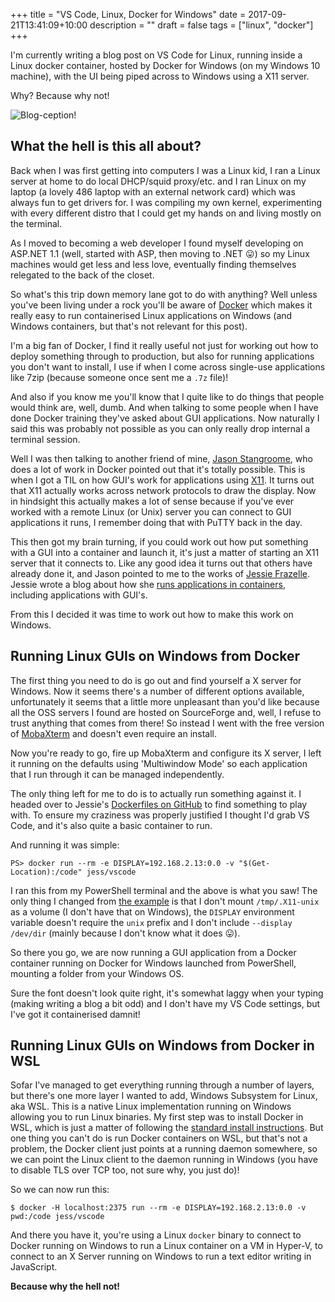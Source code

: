 +++
title = "VS Code, Linux, Docker for Windows"
date = 2017-09-21T13:41:09+10:00
description = ""
draft = false
tags = ["linux", "docker"]
+++

I'm currently writing a blog post on VS Code for Linux, running inside a Linux docker container, hosted by Docker for Windows (on my Windows 10 machine), with the UI being piped across to Windows using a X11 server.

Why? Because why not!

![Blog-ception!](/images/vscode-linux-windows.gif)

## What the hell is this all about?

Back when I was first getting into computers I was a Linux kid, I ran a Linux server at home to do local DHCP/squid proxy/etc. and I ran Linux on my laptop (a lovely 486 laptop with an external network card) which was always fun to get drivers for. I was compiling my own kernel, experimenting with every different distro that I could get my hands on and living mostly on the terminal.

As I moved to becoming a web developer I found myself developing on ASP.NET 1.1 (well, started with ASP, then moving to .NET :stuck_out_tongue:) so my Linux machines would get less and less love, eventually finding themselves relegated to the back of the closet.

So what's this trip down memory lane got to do with anything? Well unless you've been living under a rock you'll be aware of [Docker](https://www.docker.com/) which makes it really easy to run containerised Linux applications on Windows (and Windows containers, but that's not relevant for this post).

I'm a big fan of Docker, I find it really useful not just for working out how to deploy something through to production, but also for running applications you don't want to install, I use if when I come across single-use applications like 7zip (because someone once sent me a `.7z` file)!

And also if you know me you'll know that I quite like to do things that people would think are, well, dumb. And when talking to some people when I have done Docker training they've asked about GUI applications. Now naturally I said this was probably not possible as you can only really drop internal a terminal session.

Well I was then talking to another friend of mine, [Jason Stangroome](https://twitter.com/jstangroome), who does a lot of work in Docker pointed out that it's totally possible. This is when I got a TIL on how GUI's work for applications using [X11](https://en.wikipedia.org/wiki/X_Window_System). It turns out that X11 actually works across network protocols to draw the display. Now in hindsight this actually makes a lot of sense because if you've ever worked with a remote Linux (or Unix) server you can connect to GUI applications it runs, I remember doing that with PuTTY back in the day.

This then got my brain turning, if you could work out how put something with a GUI into a container and launch it, it's just a matter of starting an X11 server that it connects to. Like any good idea it turns out that others have already done it, and Jason pointed to me to the works of [Jessie Frazelle](https://twitter.com/jessfraz). Jessie wrote a blog about how she [runs applications in containers](https://blog.jessfraz.com/post/docker-containers-on-the-desktop/), including applications with GUI's.

From this I decided it was time to work out how to make this work on Windows.

## Running Linux GUIs on Windows from Docker

The first thing you need to do is go out and find yourself a X server for Windows. Now it seems there's a number of different options available, unfortunately it seems that a little more unpleasant than you'd like because all the OSS servers I found are hosted on SourceForge and, well, I refuse to trust anything that comes from there! So instead I went with the free version of [MobaXterm](http://mobaxterm.mobatek.net/) and doesn't even require an install.

Now you're ready to go, fire up MobaXterm and configure its X server, I left it running on the defaults using 'Multiwindow Mode' so each application that I run through it can be managed independently.

The only thing left for me to do is to actually run something against it. I headed over to Jessie's [Dockerfiles on GitHub](https://github.com/jessfraz/dockerfiles) to find something to play with. To ensure my craziness was properly justified I thought I'd grab VS Code, and it's also quite a basic container to run.

And running it was simple:

```
PS> docker run --rm -e DISPLAY=192.168.2.13:0.0 -v "$(Get-Location):/code" jess/vscode
```

I ran this from my PowerShell terminal and the above is what you saw! The only thing I changed from [the example](https://github.com/jessfraz/dockerfiles/blob/master/vscode/Dockerfile) is that I don't mount `/tmp/.X11-unix` as a volume (I don't have that on Windows), the `DISPLAY` environment variable doesn't require the `unix` prefix and I don't include `--display /dev/dir` (mainly because I don't know what it does :stuck_out_tongue:).

So there you go, we are now running a GUI application from a Docker container running on Docker for Windows launched from PowerShell, mounting a folder from your Windows OS.

Sure the font doesn't look quite right, it's somewhat laggy when your typing (making writing a blog a bit odd) and I don't have my VS Code settings, but I've got it containerised damnit!

## Running Linux GUIs on Windows from Docker in WSL

Sofar I've managed to get everything running through a number of layers, but there's one more layer I wanted to add, Windows Subsystem for Linux, aka WSL. This is a native Linux implementation running on Windows allowing you to run Linux binaries. My first step was to install Docker in WSL, which is just a matter of following the [standard install instructions](https://docs.docker.com/engine/installation/linux/docker-ce/ubuntu/). But one thing you can't do is run Docker containers on WSL, but that's not a problem, the Docker client just points at a running daemon somewhere, so we can point the Linux client to the daemon running in Windows (you have to disable TLS over TCP too, not sure why, you just do)!

So we can now run this:

```
$ docker -H localhost:2375 run --rm -e DISPLAY=192.168.2.13:0.0 -v pwd:/code jess/vscode
```

And there you have it, you're using a Linux `docker` binary to connect to Docker running on Windows to run a Linux container on a VM in Hyper-V, to connect to an X Server running on Windows to run a text editor writing in JavaScript.

**Because why the hell not!**